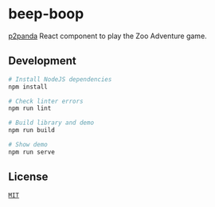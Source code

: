 # beep-boop

[p2panda](https://github.com/p2panda/handbook) React component to play the Zoo Adventure game.

## Development

```bash
# Install NodeJS dependencies
npm install

# Check linter errors
npm run lint

# Build library and demo
npm run build

# Show demo
npm run serve
```

## License

[`MIT`](LICENSE)
